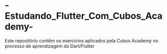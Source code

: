 # -Estudando_Flutter_Com_Cubos_Academy-

Este repositório contêm os exercicios aplicados pela Cubos Academy no processo de aprendizagem do Dart/Flutter
